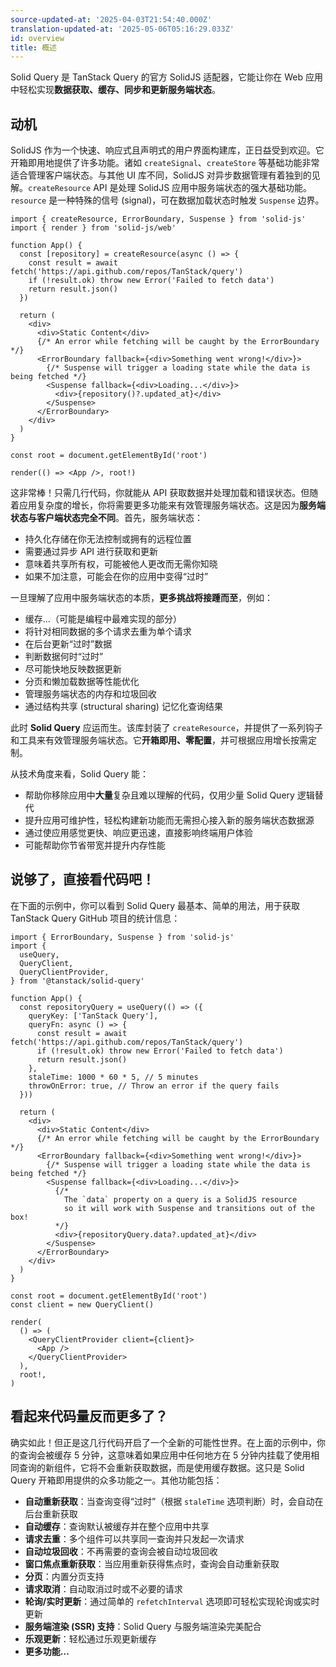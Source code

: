 ```yaml
---
source-updated-at: '2025-04-03T21:54:40.000Z'
translation-updated-at: '2025-05-06T05:16:29.033Z'
id: overview
title: 概述
---
```

Solid Query 是 TanStack Query 的官方 SolidJS 适配器，它能让你在 Web 应用中轻松实现**数据获取、缓存、同步和更新服务端状态**。

## 动机

SolidJS 作为一个快速、响应式且声明式的用户界面构建库，正日益受到欢迎。它开箱即用地提供了许多功能。诸如 `createSignal`、`createStore` 等基础功能非常适合管理客户端状态。与其他 UI 库不同，SolidJS 对异步数据管理有着独到的见解。`createResource` API 是处理 SolidJS 应用中服务端状态的强大基础功能。`resource` 是一种特殊的信号 (signal)，可在数据加载状态时触发 `Suspense` 边界。

```tsx
import { createResource, ErrorBoundary, Suspense } from 'solid-js'
import { render } from 'solid-js/web'

function App() {
  const [repository] = createResource(async () => {
    const result = await fetch('https://api.github.com/repos/TanStack/query')
    if (!result.ok) throw new Error('Failed to fetch data')
    return result.json()
  })

  return (
    <div>
      <div>Static Content</div>
      {/* An error while fetching will be caught by the ErrorBoundary */}
      <ErrorBoundary fallback={<div>Something went wrong!</div>}>
        {/* Suspense will trigger a loading state while the data is being fetched */}
        <Suspense fallback={<div>Loading...</div>}>
          <div>{repository()?.updated_at}</div>
        </Suspense>
      </ErrorBoundary>
    </div>
  )
}

const root = document.getElementById('root')

render(() => <App />, root!)
```

这非常棒！只需几行代码，你就能从 API 获取数据并处理加载和错误状态。但随着应用复杂度的增长，你将需要更多功能来有效管理服务端状态。这是因为**服务端状态与客户端状态完全不同**。首先，服务端状态：

- 持久化存储在你无法控制或拥有的远程位置
- 需要通过异步 API 进行获取和更新
- 意味着共享所有权，可能被他人更改而无需你知晓
- 如果不加注意，可能会在你的应用中变得“过时”

一旦理解了应用中服务端状态的本质，**更多挑战将接踵而至**，例如：

- 缓存...（可能是编程中最难实现的部分）
- 将针对相同数据的多个请求去重为单个请求
- 在后台更新“过时”数据
- 判断数据何时“过时”
- 尽可能快地反映数据更新
- 分页和懒加载数据等性能优化
- 管理服务端状态的内存和垃圾回收
- 通过结构共享 (structural sharing) 记忆化查询结果

此时 **Solid Query** 应运而生。该库封装了 `createResource`，并提供了一系列钩子和工具来有效管理服务端状态。它**开箱即用、零配置**，并可根据应用增长按需定制。

从技术角度来看，Solid Query 能：

- 帮助你移除应用中**大量**复杂且难以理解的代码，仅用少量 Solid Query 逻辑替代
- 提升应用可维护性，轻松构建新功能而无需担心接入新的服务端状态数据源
- 通过使应用感觉更快、响应更迅速，直接影响终端用户体验
- 可能帮助你节省带宽并提升内存性能

## 说够了，直接看代码吧！

在下面的示例中，你可以看到 Solid Query 最基本、简单的用法，用于获取 TanStack Query GitHub 项目的统计信息：

```tsx
import { ErrorBoundary, Suspense } from 'solid-js'
import {
  useQuery,
  QueryClient,
  QueryClientProvider,
} from '@tanstack/solid-query'

function App() {
  const repositoryQuery = useQuery(() => ({
    queryKey: ['TanStack Query'],
    queryFn: async () => {
      const result = await fetch('https://api.github.com/repos/TanStack/query')
      if (!result.ok) throw new Error('Failed to fetch data')
      return result.json()
    },
    staleTime: 1000 * 60 * 5, // 5 minutes
    throwOnError: true, // Throw an error if the query fails
  }))

  return (
    <div>
      <div>Static Content</div>
      {/* An error while fetching will be caught by the ErrorBoundary */}
      <ErrorBoundary fallback={<div>Something went wrong!</div>}>
        {/* Suspense will trigger a loading state while the data is being fetched */}
        <Suspense fallback={<div>Loading...</div>}>
          {/* 
            The `data` property on a query is a SolidJS resource  
            so it will work with Suspense and transitions out of the box! 
          */}
          <div>{repositoryQuery.data?.updated_at}</div>
        </Suspense>
      </ErrorBoundary>
    </div>
  )
}

const root = document.getElementById('root')
const client = new QueryClient()

render(
  () => (
    <QueryClientProvider client={client}>
      <App />
    </QueryClientProvider>
  ),
  root!,
)
```

## 看起来代码量反而更多了？

确实如此！但正是这几行代码开启了一个全新的可能性世界。在上面的示例中，你的查询会被缓存 5 分钟，这意味着如果应用中任何地方在 5 分钟内挂载了使用相同查询的新组件，它将不会重新获取数据，而是使用缓存数据。这只是 Solid Query 开箱即用提供的众多功能之一。其他功能包括：

- **自动重新获取**：当查询变得“过时”（根据 `staleTime` 选项判断）时，会自动在后台重新获取
- **自动缓存**：查询默认被缓存并在整个应用中共享
- **请求去重**：多个组件可以共享同一查询并只发起一次请求
- **自动垃圾回收**：不再需要的查询会被自动垃圾回收
- **窗口焦点重新获取**：当应用重新获得焦点时，查询会自动重新获取
- **分页**：内置分页支持
- **请求取消**：自动取消过时或不必要的请求
- **轮询/实时更新**：通过简单的 `refetchInterval` 选项即可轻松实现轮询或实时更新
- **服务端渲染 (SSR) 支持**：Solid Query 与服务端渲染完美配合
- **乐观更新**：轻松通过乐观更新缓存
- **更多功能...**
